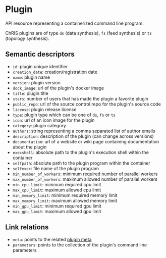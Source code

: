 # Plugin

API resource representing a containerized command line program.

ChRIS plugins are of type `ds` (data synthesis), `fs` (feed synthesis) or `ts` 
(topology synthesis). 


## Semantic descriptors

* `id`: plugin unique identifier
* `creation_date`: creation/registration date
* `name`: plugin name
* `version`: plugin version
* `dock_image`: url of the plugin's docker image
* `title`: plugin title
* `stars`: number of users that has made the plugin a favorite plugin 
* `public_repo`: url of the source control repo for the plugin's source code 
* `license`: plugin release license 
* `type`: plugin type which can be one of `ds`, `fs` or `ts` 
* `icon`: url of an icon image for the plugin
* `category`: plugin category
* `authors`: string representing a comma separated list of author emails
* `description`: description of the plugin (can change across versions)
* `documentation`: url of a website or wiki page containing documentation about the 
  plugin
* `execshell`: absolute path to the plugin's execution shell within the container
* `selfpath`: absolute path to the plugin program within the container
* `selfexec`: file name of the plugin program
* `min_number_of_workers`: minimum required number of parallel workers
* `max_number_of_workers`: maximum allowed number of parallel workers
* `min_cpu_limit`: minimum required cpu limit
* `max_cpu_limit`: maximum allowed cpu limit
* `min_memory_limit`: minimum required memory limit
* `max_memory_limit`: maximum allowed memory limit
* `min_gpu_limit`: minimum required gpu limit
* `max_gpu_limit`: maximum allowed gpu limit


## Link relations

* `meta`: points to the related [plugin meta](pluginmeta.md)
* `parameters`: points to the collection of the plugin's command line parameters

